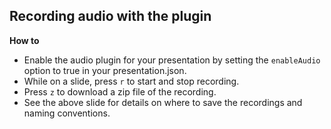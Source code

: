## Recording audio with the plugin

**How to**  
* Enable the audio plugin for your presentation by setting the `enableAudio` option to true in your presentation.json.
* While on a slide, press `r` to start and stop recording.
* Press `z` to download a zip file of the recording.
* See the above slide for details on where to save the recordings and naming conventions.

